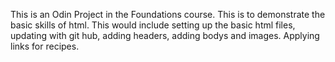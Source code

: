 This is an Odin Project in the Foundations course. This is to demonstrate the basic skills of html. This would include setting up the basic html files, updating with git hub, adding headers, adding bodys and images. Applying links for recipes. 